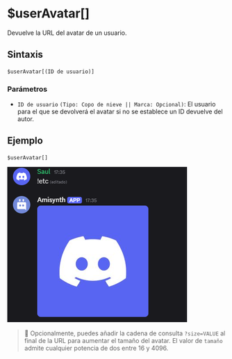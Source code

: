 # $userAvatar[]

Devuelve la URL del avatar de un usuario.

## Sintaxis
```
$userAvatar[(ID de usuario)]
```

### Parámetros
- `ID de usuario` `(Tipo: Copo de nieve || Marca: Opcional)`: El usuario para el que se devolverá el avatar si no se establece un ID devuelve del autor.

## Ejemplo
```
$userAvatar[]
```

![alt text](image-135.png)

> 📌 Opcionalmente, puedes añadir la cadena de consulta `?size=VALUE` al final de la URL para aumentar el tamaño del avatar. El valor de `tamaño` admite cualquier potencia de dos entre 16 y 4096.